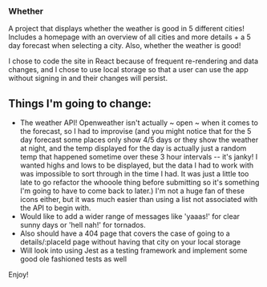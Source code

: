### Whether

A project that displays whether the weather is good in 5 different cities! Includes a homepage with an overview of all cities and more details + a 5 day forecast when selecting a city. Also, whether the weather is good!

I chose to code the site in React because of frequent re-rendering and data changes, and I chose to use local storage so that a user can use the app without signing in and their changes will persist.

## Things I'm going to change:

  - The weather API! Openweather isn't actually ~ open ~ when it comes to the forecast, so I had to improvise (and you might notice that for the 5 day forecast some places only show 4/5 days or they show the weather at night, and the temp displayed for the day is actually just a random temp that happened sometime over these 3 hour intervals -- it's janky! I wanted highs and lows to be displayed, but the data I had to work with was impossible to sort through in the time I had. It was just a little too late to go refactor the whooole thing before submitting so it's something I'm going to have to come back to later.) I'm not a huge fan of these icons either, but it was much easier than using a list not associated with the API to begin with.
  - Would like to add a wider range of messages like 'yaaas!' for clear sunny days or 'hell nah!' for tornados.
  - Also should have a 404 page that covers the case of going to a details/:placeId page without having that city on your local storage
  - Will look into using Jest as a testing framework and implement some good ole fashioned tests as well

Enjoy!